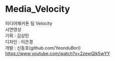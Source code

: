 # Media_Velocity
미디어해커톤 팀 Velocity<br>
시연영상<br>
기획 : 김상민<br>
디자인 : 이은경<br>
개발 : 신동호(github.com/YeonduBori)<br>
https://www.youtube.com/watch?v=2zewQIk5wYY
